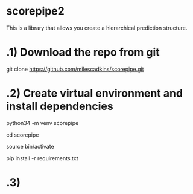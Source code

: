 # scorepipe2

This is a library that allows you create a hierarchical prediction structure.

# .1) Download the repo from git

git clone https://github.com/milescadkins/scorepipe.git

# .2) Create virtual environment and install dependencies

python34 -m venv scorepipe

cd scorepipe

source bin/activate

pip install -r requirements.txt

# .3)
